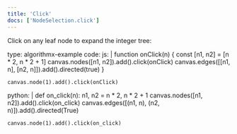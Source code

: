 ```yaml
---
title: 'Click'
docs: ['NodeSelection.click']
---
```


Click on any leaf node to expand the integer tree:

<data type='yaml'>
type: algorithmx-example
code:
  js: |
    function onClick(n) {
      const [n1, n2] = [n * 2, n * 2 + 1]
      canvas.nodes([n1, n2]).add().click(onClick)
      canvas.edges([[n1, n], [n2, n]]).add().directed(true)
    }
    
    canvas.node(1).add().click(onClick)
  python: |
    def on_click(n):
        n1, n2 = n * 2, n * 2 + 1
        canvas.nodes([n1, n2]).add().click(on_click)
        canvas.edges([(n1, n), (n2, n)]).add().directed(True)
    
    canvas.node(1).add().click(on_click)
</data>
